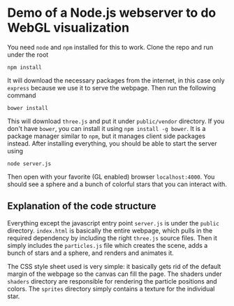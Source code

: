 Demo of a Node.js webserver to do WebGL visualization
==================================================================

You need `node` and `npm` installed for this to work. Clone the repo and run under the root

    npm install

It will download the necessary packages from the internet, in this case only
`express` because we use it to serve the webpage. Then run the following command

    bower install

This will download `three.js` and put it under `public/vendor` directory. If you
don't have `bower`, you can install it using `npm install -g bower`. It is a
package manager similar to `npm`, but it manages client side packages instead.
After installing everything, you should be able to start the server using

    node server.js

Then open with your favorite (GL enabled) browser `localhost:4000`. You should
see a sphere and a bunch of colorful stars that you can interact with.

Explanation of the code structure
-----------------------------------------

Everything except the javascript entry point `server.js` is under the `public`
directory. `index.html` is basically the entire webpage, which pulls in the
required dependency by including the right `three.js` source files. Then it
simply includes the `particles.js` file which creates the scene, adds a bunch of
stars and a sphere, and renders and animates it.

The CSS style sheet used is very simple: it basically gets rid of the default
margin of the webpage so the canvas can fill the page. The shaders under
`shaders` directory are responsible for rendering the particle positions and
colors. The `sprites` directory simply contains a texture for the individual
star.
